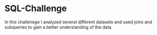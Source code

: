 # SQL-Challenge
In this challenege I analyzed several different datasets and used joins and subqueries to gain a better understanding of the data.  
